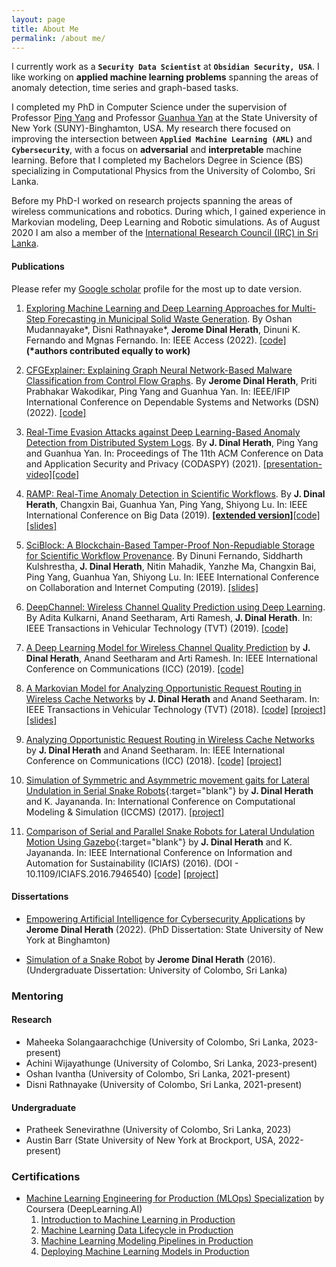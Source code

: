 ```yaml
---
layout: page
title: About Me
permalink: /about me/
---
```


<!--Currently, I am part of the [SVR Lab](http://www.cs.binghamton.edu/~pyang/seclab.html) @ SUNY Binghamton under the supervision of Professor [Ping Yang](http://www.cs.binghamton.edu/~pyang/) and Professor [Guanhua Yan](http://www.cs.binghamton.edu/~ghyan/) where my current research focuses on improving the intersection between **`Applied Machine Learning (ML)`** and **`Cybersecurity`**. From a ML perspective I work on, 
+ **`Adversarial machine learning`** that focuses on the robustness for AI in cybersecurity
+ **`Interpretable machine learning`** that focuses on interpreting and understanding AI in cybersecurity

During my PhD, I have developed a method that explains malware classification made by **graph neural networks**, designed a real-time adversarial evasion attack using **deep reinforcement learning** that can be used to evaluate the robustness for deep learning based anomaly detection from distributed system logs, and also developed a model with real-time **anomaly detection** capability for scientific workflows. I have also worked on research projects which utilize **`Ethereum-Blockchain`** for building secure, distributed systems. -->


I currently work as a **`Security Data Scientist`** at **`Obsidian Security, USA`**. I like working on **applied machine learning problems** spanning the areas of anomaly detection, time series and graph-based tasks.

I completed my PhD in Computer Science under the supervision of Professor [Ping Yang](http://www.cs.binghamton.edu/~pyang/) and Professor [Guanhua Yan](http://www.cs.binghamton.edu/~ghyan/) at the State University of New York (SUNY)-Binghamton, USA. My research there focused on improving the intersection between **`Applied Machine Learning (AML)`** and **`Cybersecurity`**, with a focus on **adversarial** and **interpretable** machine learning. Before that I completed my Bachelors Degree in Science (BS) specializing in Computational Physics from the University of Colombo, Sri Lanka.

Before my PhD-I worked on research projects spanning the areas of wireless communications and robotics. During which, I gained experience in Markovian modeling, Deep Learning and Robotic simulations. As of August 2020 I am also a member of the [International Research Council (IRC) in Sri Lanka](https://medium.com/@SustainableEduF/meet-sri-lankan-researcher-jerome-dinal-herath-dd4a2614e9da).

#### Publications

Please refer my [Google scholar](https://scholar.google.com/citations?hl=en&user=vNtiUMwAAAAJ&view_op=list_works&gmla=AJsN-F7CowB4vN1o_UJq8beyKkMU42WStxRA3es-ukqdfMWUIacyLKD4u8liyf47F7Cu1DhXCZ7WxzkU5AscrUVZNdV1-I9msbAFL3y0eCZ8yDsAFFXLtQo) profile for the most up to date version.

1.  [Exploring Machine Learning and Deep Learning Approaches for Multi-Step Forecasting in Municipal Solid Waste Generation](https://ieeexplore.ieee.org/document/9950270). By Oshan Mudannayake\*, Disni Rathnayake\*, **Jerome Dinal Herath**, Dinuni K. Fernando and Mgnas Fernando. In: IEEE Access (2022). [[code]](https://github.com/UCloudMl/solid-waste-prediction)
__(*authors contributed equally to work)__

1.  [CFGExplainer: Explaining Graph Neural Network-Based Malware Classification from Control Flow Graphs]({{site.url}}/papers/2022dsn.pdf). By **Jerome Dinal Herath**, Priti Prabhakar Wakodikar, Ping Yang and Guanhua Yan. In: IEEE/IFIP International Conference on Dependable Systems and Networks (DSN) (2022). [[code]](https://github.com/dherath/CFGExplainer)

2. [Real-Time Evasion Attacks against Deep Learning-Based Anomaly Detection from Distributed System Logs]({{site.url}}/papers/2021codaspy.pdf). By **J. Dinal Herath**, Ping Yang and Guanhua Yan. In: Proceedings of The 11th ACM Conference on Data and Application Security and Privacy (CODASPY) (2021). [[presentation-video]](https://dl.acm.org/doi/10.1145/3422337.3447833)[[code]](https://github.com/dherath/Log_Anomaly_Mask)

3. [RAMP: Real-Time Anomaly Detection in Scientific Workflows]({{site.url}}/papers/2019BigData.pdf). By **J. Dinal Herath**, Changxin Bai, Guanhua Yan, Ping Yang, Shiyong Lu. In: IEEE International Conference on Big Data (2019). [**[extended version]**]({{site.url}}/papers/2019RAMP_extended_paper.pdf)[[code]](https://github.com/dherath/RAMP)[[slides]](https://www.researchgate.net/publication/337927011_RAMP_Real-Time_Anomaly_Detection_in_Scientific_Workflows)

4. [SciBlock: A Blockchain-Based Tamper-Proof Non-Repudiable Storage for Scientific Workflow Provenance]({{site.url}}/papers/2019_CIC_sciblock.pdf). By Dinuni Fernando, Siddharth Kulshrestha, **J. Dinal Herath**, Nitin Mahadik, Yanzhe Ma, Changxin Bai, Ping Yang, Guanhua Yan, Shiyong Lu. In: IEEE International Conference on Collaboration and Internet Computing (2019). [[slides]](https://www.researchgate.net/publication/337927108_SciBlock_A_Blockchain-Based_Tamper-Proof_Non-_Repudiable_Storage_for_Scientific_Workflow_Provenance)

5. [DeepChannel: Wireless Channel Quality Prediction using Deep Learning]({{site.url}}/papers/2019tvt.pdf). By Adita Kulkarni, Anand Seetharam, Arti Ramesh, **J. Dinal Herath**. In: IEEE Transactions in Vehicular Technology (TVT) (2019). [[code]](https://github.com/dherath/DeepLearning_for_Wireless_Signal_Strength_Prediction)

6. [A Deep Learning Model for Wireless Channel Quality Prediction]({{site.url}}/papers/2019ICC.pdf) by **J. Dinal Herath**, Anand Seetharam and Arti Ramesh. In: IEEE International Conference on Communications (ICC) (2019). [[code]](https://github.com/dherath/DeepLearning_for_Wireless_Signal_Strength_Prediction)

7. [A Markovian Model for Analyzing Opportunistic Request Routing in Wireless Cache Networks]({{site.url}}/papers/2018tvt.pdf) by **J. Dinal Herath** and Anand Seetharam. In: IEEE Transactions in Vehicular Technology (TVT) (2018). [[code]](https://github.com/dherath/Markovian_model_for_Opportunistic_Request_Routing) [[project]](https://www.researchgate.net/project/Models-for-Opportunistic-Request-Routing-in-Cache-Networks) [[slides]](https://www.researchgate.net/publication/337438870_A_Markovian_Model_for_Analyzing_Opportunistic_Request_Routing_in_Wireless_Cache_Networks)

8. [Analyzing Opportunistic Request Routing in Wireless Cache Networks]({{site.url}}/papers/2018ICC.pdf) by **J. Dinal Herath** and Anand Seetharam. In: IEEE International Conference on Communications (ICC) (2018). [[code]](https://github.com/dherath/Markovian_model_for_Opportunistic_Request_Routing) [[project]](https://www.researchgate.net/project/Models-for-Opportunistic-Request-Routing-in-Cache-Networks)

9. [Simulation of Symmetric and Asymmetric movement gaits for Lateral Undulation in Serial Snake Robots](https://www.researchgate.net/publication/317015239_Simulation_of_Symmetric_and_Asymmetric_movement_gaits_for_Lateral_Undulation_in_Serial_Snake_Robots){:target="blank"} by **J. Dinal Herath** and K. Jayananda. In: International Conference on Computational Modeling & Simulation (ICCMS) (2017). [[project]](https://www.researchgate.net/project/Snake-Robots)

10. [Comparison of Serial and Parallel Snake Robots for Lateral Undulation Motion Using Gazebo](https://www.researchgate.net/publication/311716282_Comparison_of_Serial_and_Parallel_Snake_Robots_for_Lateral_Undulation_Motion_using_Gazebo){:target="blank"} by **J. Dinal Herath** and K. Jayananda. In: IEEE International Conference on Information and Automation for Sustainability (ICIAfS) (2016). (DOI - 10.1109/ICIAFS.2016.7946540) [[code]](https://github.com/dherath/Snake_Robots) [[project]](https://www.researchgate.net/project/Snake-Robots)


#### Dissertations

- [Empowering Artificial Intelligence for Cybersecurity Applications](https://www.proquest.com/openview/7e409b079816d581792cdb2a2e5a9870/1.pdf?pq-origsite=gscholar&cbl=18750&diss=y) by **Jerome Dinal Herath** (2022). (PhD Dissertation: State University of New York at Binghamton)

- [Simulation of a Snake Robot](https://www.researchgate.net/publication/316471922_Simulation_of_a_Snake_Robot) by **Jerome Dinal Herath** (2016).(Undergraduate Dissertation: University of Colombo, Sri Lanka) <!-- [[slides]](https://www.researchgate.net/publication/337439030_Simulation_of_a_Snake_Robot) -->

### Mentoring

#### Research

+ Maheeka Solangaarachchige (University of Colombo, Sri Lanka, 2023-present)
+ Achini Wijayathunge (University of Colombo, Sri Lanka, 2023-present)
+ Oshan Ivantha (University of Colombo, Sri Lanka, 2021-present)
+ Disni Rathnayake (University of Colombo, Sri Lanka, 2021-present)

#### Undergraduate

+ Pratheek Senevirathne (University of Colombo, Sri Lanka, 2023)
+ Austin Barr (State University of New York at Brockport, USA, 2022-present)

### Certifications

+ [Machine Learning Engineering for Production (MLOps) Specialization](https://www.coursera.org/account/accomplishments/specialization/certificate/48J59XZB8CG2) by Coursera (DeepLearning.AI)
  1. [Introduction to Machine Learning in Production](https://www.coursera.org/account/accomplishments/certificate/HLBPBLKZTYAF)
  2. [Machine Learning Data Lifecycle in Production](https://www.coursera.org/account/accomplishments/certificate/MPPAE2RQLVJR)
  3. [Machine Learning Modeling Pipelines in Production](https://www.coursera.org/account/accomplishments/certificate/76E5WQDWNMQC)
  4. [Deploying Machine Learning Models in Production](https://www.coursera.org/account/accomplishments/certificate/H6AQT6QT5JC7)